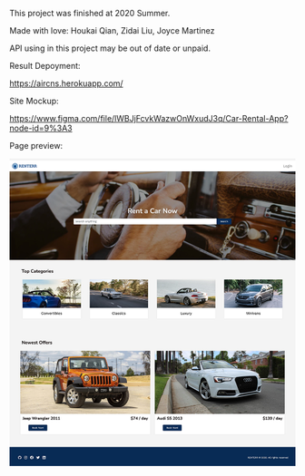 This project was finished at 2020 Summer.

Made with love: Houkai Qian,  Zidai Liu, Joyce Martinez

API using in this project may be out of date or unpaid.

Result Depoyment:

https://aircns.herokuapp.com/

Site Mockup:

https://www.figma.com/file/lWBJjFcvkWazwOnWxudJ3q/Car-Rental-App?node-id=9%3A3



Page preview:

![Rbnb](/Rbnb.png)